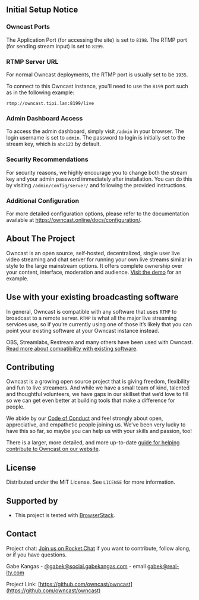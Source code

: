 

## Initial Setup Notice

### Owncast Ports

The Application Port (for accessing the site) is set to `8198`.
The RTMP port (for sending stream input) is set to `8199`.

### RTMP Server URL

For normal Owncast deployments, the RTMP port is usually set to be `1935`. 

To connect to this Owncast instance, you'll need to use the `8199` port such as in the following example:

```
rtmp://owncast.tipi.lan:8199/live
```

### Admin Dashboard Access

To access the admin dashboard, simply visit `/admin` in your browser.
The login username is set to `admin`.
The password to login is initially set to the stream key, which is `abc123` by default.

### Security Recommendations

For security reasons, we highly encourage you to change both the stream key and your admin password immediately after installation. You can do this by visiting `/admin/config/server/` and following the provided instructions.


### Additional Configuration

For more detailed configuration options, please refer to the documentation available at https://owncast.online/docs/configuration/.


## About The Project

Owncast is an open source, self-hosted, decentralized, single user live video streaming and chat server for running your own live streams similar in style to the large mainstream options. It offers complete ownership over your content, interface, moderation and audience. 
[Visit the demo](https://watch.owncast.online) for an example.

## Use with your existing broadcasting software

In general, Owncast is compatible with any software that uses `RTMP` to broadcast to a remote server. `RTMP` is what all the major live streaming services use, so if you’re currently using one of those it’s likely that you can point your existing software at your Owncast instance instead.

OBS, Streamlabs, Restream and many others have been used with Owncast. [Read more about compatibility with existing software](https://owncast.online/docs/broadcasting/).

## Contributing

Owncast is a growing open source project that is giving freedom, flexibility and fun to live streamers.
And while we have a small team of kind, talented and thoughtful volunteers, we have gaps in our skillset that we’d love to fill so we can get even better at building tools that make a difference for people.

We abide by our [Code of Conduct](https://owncast.online/contribute/) and feel strongly about open, appreciative, and empathetic people joining us.
We’ve been very lucky to have this so far, so maybe you can help us with your skills and passion, too!

There is a larger, more detailed, and more up-to-date [guide for helping contribute to Owncast on our website](https://owncast.online/help/).

## License

Distributed under the MIT License. See `LICENSE` for more information.

## Supported by

- This project is tested with [BrowserStack](https://browserstack.com).

## Contact

Project chat: [Join us on Rocket.Chat](https://owncast.rocket.chat/home) if you want to contribute, follow along, or if you have questions.

Gabe Kangas - [@gabek@social.gabekangas.com](https://social.gabekangas.com/gabek) - email [gabek@real-ity.com](mailto:gabek@real-ity.com)

Project Link: [https://github.com/owncast/owncast](https://github.com/owncast/owncast)
